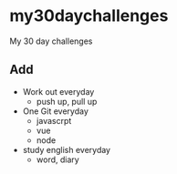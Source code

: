 # my30daychallenges
My 30 day challenges

## Add
* Work out everyday
  * push up, pull up
* One Git everyday
  * javascrpt
  * vue
  * node
* study english everyday
  * word, diary
